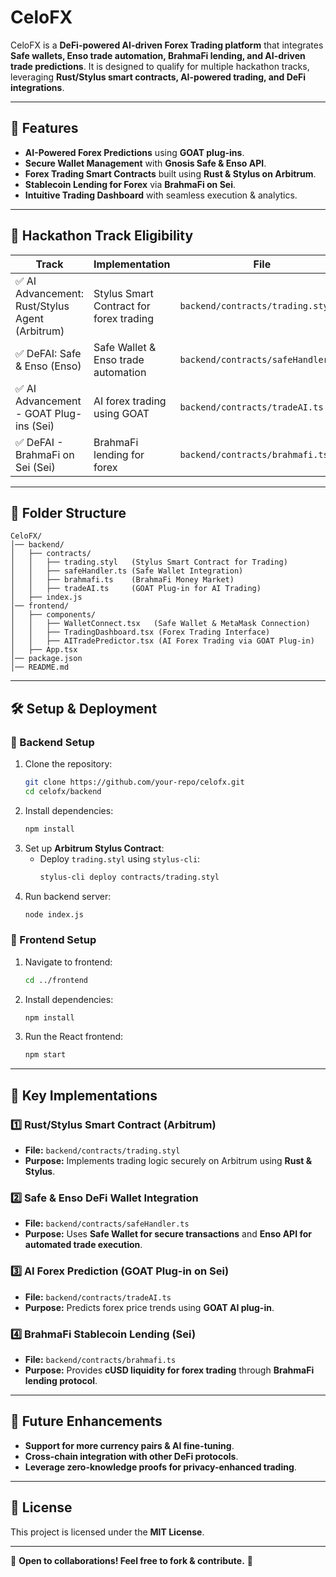 # CeloFX

CeloFX is a **DeFi-powered AI-driven Forex Trading platform** that integrates **Safe wallets, Enso trade automation, BrahmaFi lending, and AI-driven trade predictions**. It is designed to qualify for multiple hackathon tracks, leveraging **Rust/Stylus smart contracts, AI-powered trading, and DeFi integrations**.

---

## 🚀 Features
- **AI-Powered Forex Predictions** using **GOAT plug-ins**.
- **Secure Wallet Management** with **Gnosis Safe & Enso API**.
- **Forex Trading Smart Contracts** built using **Rust & Stylus on Arbitrum**.
- **Stablecoin Lending for Forex** via **BrahmaFi on Sei**.
- **Intuitive Trading Dashboard** with seamless execution & analytics.

---

## 🎯 Hackathon Track Eligibility

| **Track** | **Implementation** | **File** |
|-----------|--------------------|----------|
| ✅ AI Advancement: Rust/Stylus Agent (Arbitrum) | Stylus Smart Contract for forex trading | `backend/contracts/trading.styl` |
| ✅ DeFAI: Safe & Enso (Enso) | Safe Wallet & Enso trade automation | `backend/contracts/safeHandler.ts` |
| ✅ AI Advancement - GOAT Plug-ins (Sei) | AI forex trading using GOAT | `backend/contracts/tradeAI.ts` |
| ✅ DeFAI - BrahmaFi on Sei (Sei) | BrahmaFi lending for forex | `backend/contracts/brahmafi.ts` |

---

## 📂 Folder Structure
```
CeloFX/
│── backend/
│   ├── contracts/
│   │   ├── trading.styl   (Stylus Smart Contract for Trading)
│   │   ├── safeHandler.ts (Safe Wallet Integration)
│   │   ├── brahmafi.ts    (BrahmaFi Money Market)
│   │   ├── tradeAI.ts     (GOAT Plug-in for AI Trading)
│   ├── index.js
│── frontend/
│   ├── components/
│   │   ├── WalletConnect.tsx   (Safe Wallet & MetaMask Connection)
│   │   ├── TradingDashboard.tsx (Forex Trading Interface)
│   │   ├── AITradePredictor.tsx (AI Forex Trading via GOAT Plug-in)
│   ├── App.tsx
│── package.json
│── README.md
```

---

## 🛠 Setup & Deployment

### 🔹 Backend Setup
1. Clone the repository:
   ```sh
   git clone https://github.com/your-repo/celofx.git
   cd celofx/backend
   ```
2. Install dependencies:
   ```sh
   npm install
   ```
3. Set up **Arbitrum Stylus Contract**:
   - Deploy `trading.styl` using `stylus-cli`:
     ```sh
     stylus-cli deploy contracts/trading.styl
     ```
4. Run backend server:
   ```sh
   node index.js
   ```

### 🔹 Frontend Setup
1. Navigate to frontend:
   ```sh
   cd ../frontend
   ```
2. Install dependencies:
   ```sh
   npm install
   ```
3. Run the React frontend:
   ```sh
   npm start
   ```

---

## 📌 Key Implementations

### **1️⃣ Rust/Stylus Smart Contract (Arbitrum)**
- **File:** `backend/contracts/trading.styl`
- **Purpose:** Implements trading logic securely on Arbitrum using **Rust & Stylus**.

### **2️⃣ Safe & Enso DeFi Wallet Integration**
- **File:** `backend/contracts/safeHandler.ts`
- **Purpose:** Uses **Safe Wallet for secure transactions** and **Enso API for automated trade execution**.

### **3️⃣ AI Forex Prediction (GOAT Plug-in on Sei)**
- **File:** `backend/contracts/tradeAI.ts`
- **Purpose:** Predicts forex price trends using **GOAT AI plug-in**.

### **4️⃣ BrahmaFi Stablecoin Lending (Sei)**
- **File:** `backend/contracts/brahmafi.ts`
- **Purpose:** Provides **cUSD liquidity for forex trading** through **BrahmaFi lending protocol**.

---

## 🎯 Future Enhancements
- **Support for more currency pairs & AI fine-tuning**.
- **Cross-chain integration with other DeFi protocols**.
- **Leverage zero-knowledge proofs for privacy-enhanced trading**.

---

## 📜 License
This project is licensed under the **MIT License**.

---

🤝 **Open to collaborations! Feel free to fork & contribute.** 🚀

